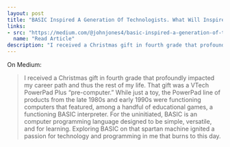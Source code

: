 ```yaml
---
layout: post
title: "BASIC Inspired A Generation Of Technologists. What Will Inspire The Next?"
links:
- src: "https://medium.com/@johnjones4/basic-inspired-a-generation-of-technologists-what-will-inspire-the-next-408d26e361e1#.cf0579t1v"
  name: "Read Article"
description: "I received a Christmas gift in fourth grade that profoundly impacted my career path and thus the rest of my life."
---
```


On Medium:

> I received a Christmas gift in fourth grade that profoundly impacted my career path and thus the rest of my life. That gift was a VTech PowerPad Plus “pre-computer.” While just a toy, the PowerPad line of products from the late 1980s and early 1990s were functioning computers that featured, among a handful of educational games, a functioning BASIC interpreter. For the uninitiated, BASIC is an computer programming language designed to be simple, versatile, and for learning. Exploring BASIC on that spartan machine ignited a passion for technology and programming in me that burns to this day.
